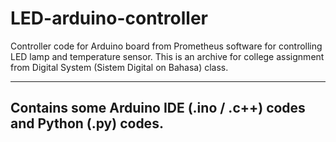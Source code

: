 # LED-arduino-controller
Controller code for Arduino board from Prometheus software for controlling LED lamp and temperature sensor.
This is an archive for college assignment from Digital System (Sistem Digital on Bahasa) class.

------------------------------------------------------------------------------------------------------

## Contains some Arduino IDE (.ino / .c++) codes  and Python (.py) codes.
